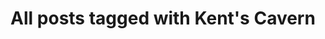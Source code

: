 ---
layout: tag
title: "All posts tagged with Kent's Cavern"
permalink: /weblog/tags/kent-s-cavern/
taxonomy: Kent's Cavern
---